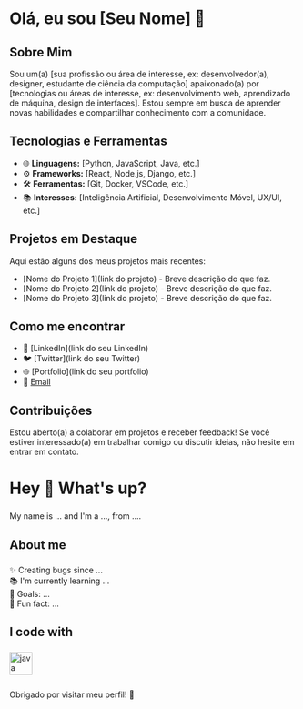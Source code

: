 # Olá, eu sou [Seu Nome] 👋

## Sobre Mim

Sou um(a) [sua profissão ou área de interesse, ex: desenvolvedor(a), designer, estudante de ciência da computação] apaixonado(a) por [tecnologias ou áreas de interesse, ex: desenvolvimento web, aprendizado de máquina, design de interfaces]. Estou sempre em busca de aprender novas habilidades e compartilhar conhecimento com a comunidade.

## Tecnologias e Ferramentas

- 🌐 **Linguagens:** [Python, JavaScript, Java, etc.]
- ⚙️ **Frameworks:** [React, Node.js, Django, etc.]
- 🛠️ **Ferramentas:** [Git, Docker, VSCode, etc.]
- 📚 **Interesses:** [Inteligência Artificial, Desenvolvimento Móvel, UX/UI, etc.]

## Projetos em Destaque

Aqui estão alguns dos meus projetos mais recentes:

- [Nome do Projeto 1](link do projeto) - Breve descrição do que faz.
- [Nome do Projeto 2](link do projeto) - Breve descrição do que faz.
- [Nome do Projeto 3](link do projeto) - Breve descrição do que faz.

## Como me encontrar

- 💼 [LinkedIn](link do seu LinkedIn)
- 🐦 [Twitter](link do seu Twitter)
- 🌐 [Portfolio](link do seu portfolio)
- 📧 [Email](mailto:matheusdiasestacioo@gmail.com)

## Contribuições

Estou aberto(a) a colaborar em projetos e receber feedback! Se você estiver interessado(a) em trabalhar comigo ou discutir ideias, não hesite em entrar em contato.
<h1 align="left">Hey 👋 What's up?</h1>

###

<p align="left">My name is ... and I'm a ..., from ....</p>

###

<h2 align="left">About me</h2>

###

<p align="left">✨ Creating bugs since ...<br>📚 I'm currently learning ...<br>🎯 Goals: ...<br>🎲 Fun fact: ...</p>

###

<h2 align="left">I code with</h2>

###

<div align="left">
  <img src="https://cdn.jsdelivr.net/gh/devicons/devicon/icons/java/java-original.svg" height="40" alt="java logo"  />
  <img width="12" />
  
</div>

###
Obrigado por visitar meu perfil! 🚀
